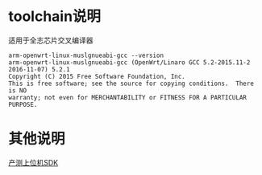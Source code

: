 # toolchain说明

适用于全志芯片交叉编译器
```shell
arm-openwrt-linux-muslgnueabi-gcc --version
arm-openwrt-linux-muslgnueabi-gcc (OpenWrt/Linaro GCC 5.2-2015.11-2 2016-11-07) 5.2.1
Copyright (C) 2015 Free Software Foundation, Inc.
This is free software; see the source for copying conditions.  There is NO
warranty; not even for MERCHANTABILITY or FITNESS FOR A PARTICULAR PURPOSE.
```

# 其他说明

[产测上位机SDK](https://github.com/TuyaInc/TUYA_PTS_SDK/)
